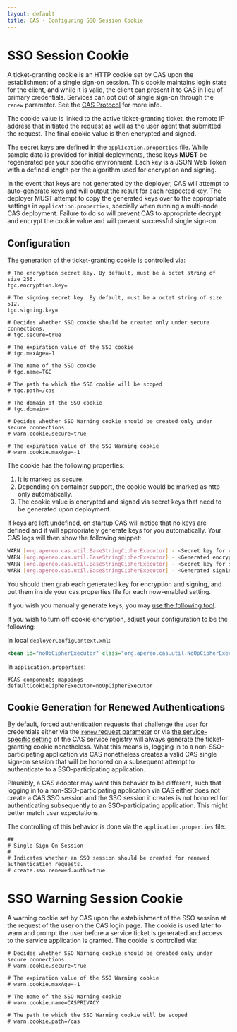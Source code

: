 ```yaml
---
layout: default
title: CAS - Configuring SSO Session Cookie
---
```


# SSO Session Cookie

A ticket-granting cookie is an HTTP cookie set by CAS upon the establishment of a single sign-on session. This cookie maintains login 
state for the client, and while it is valid, the client can present it to CAS in lieu of primary credentials. 
Services can opt out of single sign-on through the `renew` parameter. See the [CAS Protocol](../protocol/CAS-Protocol.html) for more info.

The cookie value is linked to the active ticket-granting ticket, the remote IP address that initiated the request
as well as the user agent that submitted the request. The final cookie value is then encrypted and signed.

The secret keys are defined in the `application.properties` file. While sample data is provided
for initial deployments, these keys **MUST** be regenerated per your specific environment. Each key
is a JSON Web Token with a defined length per the algorithm used for encryption and signing.


In the event that keys are not generated by the deployer, CAS will attempt to auto-generate keys and will output
the result for each respected key. The deployer MUST attempt to copy the generated keys over to the appropriate
settings in `application.properties`, specially when running a multi-node CAS deployment. Failure to do so will prevent CAS
to appropriate decrypt and encrypt the cookie value and will prevent successful single sign-on.

## Configuration

The generation of the ticket-granting cookie is controlled via:

```properties
# The encryption secret key. By default, must be a octet string of size 256.
tgc.encryption.key=

# The signing secret key. By default, must be a octet string of size 512.
tgc.signing.key=

# Decides whether SSO cookie should be created only under secure connections.
# tgc.secure=true

# The expiration value of the SSO cookie
# tgc.maxAge=-1

# The name of the SSO cookie
# tgc.name=TGC

# The path to which the SSO cookie will be scoped
# tgc.path=/cas

# The domain of the SSO cookie
# tgc.domain=

# Decides whether SSO Warning cookie should be created only under secure connections.
# warn.cookie.secure=true

# The expiration value of the SSO Warning cookie
# warn.cookie.maxAge=-1
```

The cookie has the following properties:

1. It is marked as secure.
2. Depending on container support, the cookie would be marked as http-only automatically.
3. The cookie value is encrypted and signed via secret keys that need to be generated upon deployment.

If keys are left undefined, on startup CAS will notice that no keys are defined and it will appropriately generate keys for you automatically. Your CAS logs will then show the following snippet:

```bash
WARN [org.apereo.cas.util.BaseStringCipherExecutor] - <Secret key for encryption is not defined. CAS will attempt to auto-generate the encryption key>
WARN [org.apereo.cas.util.BaseStringCipherExecutor] - <Generated encryption key ABC of size ... . The generated key MUST be added to CAS settings.>
WARN [org.apereo.cas.util.BaseStringCipherExecutor] - <Secret key for signing is not defined. CAS will attempt to auto-generate the signing key>
WARN [org.apereo.cas.util.BaseStringCipherExecutor] - <Generated signing key XYZ of size ... . The generated key MUST be added to CAS settings.>
```

You should then grab each generated key for encryption and signing, and put them inside your cas.properties file for each now-enabled setting.

If you wish you manually generate keys, you may [use the following tool](https://github.com/mitreid-connect/json-web-key-generator).


If you wish to turn off cookie encryption, adjust your configuration to be the following:

In local `deployerConfigContext.xml`:

```xml
<bean id="noOpCipherExecutor" class="org.apereo.cas.util.NoOpCipherExecutor" />
```

In `application.properties`:

```properties
#CAS components mappings
defaultCookieCipherExecutor=noOpCipherExecutor
```

## Cookie Generation for Renewed Authentications

By default, forced authentication requests that challenge the user for credentials
either via the [`renew` request parameter](../protocol/CAS-Protocol.html)
or via [the service-specific setting](Service-Management.html) of
the CAS service registry will always generate the ticket-granting cookie
nonetheless. What this means is, logging in to a non-SSO-participating application
via CAS nonetheless creates a valid CAS single sign-on session that will be honored on a
subsequent attempt to authenticate to a SSO-participating application.

Plausibly, a CAS adopter may want this behavior to be different, such that logging in to a non-SSO-participating application
via CAS either does not create a CAS SSO session and the SSO session it creates is not honored for authenticating subsequently
to an SSO-participating application. This might better match user expectations.

The controlling of this behavior is done via the `application.properties` file:

```properties
##
# Single Sign-On Session
#
# Indicates whether an SSO session should be created for renewed authentication requests.
# create.sso.renewed.authn=true
```

# SSO Warning Session Cookie
A warning cookie set by CAS upon the establishment of the SSO session at the request of the user on the CAS login page. The cookie is used later to warn and prompt
the user before a service ticket is generated and access to the service application is granted.
The cookie is controlled via:

```properties
# Decides whether SSO Warning cookie should be created only under secure connections.
# warn.cookie.secure=true

# The expiration value of the SSO Warning cookie
# warn.cookie.maxAge=-1

# The name of the SSO Warning cookie
# warn.cookie.name=CASPRIVACY

# The path to which the SSO Warning cookie will be scoped
# warn.cookie.path=/cas
```
